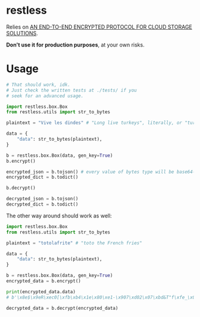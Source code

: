 # restless

Relies on [AN END-TO-END ENCRYPTED PROTOCOL FOR CLOUD STORAGE SOLUTIONS](https://drive.google.com/file/d/1WWaENjSxAOjdSJqD1EiCcVycP-1oygoi/view).

**Don't use it for production purposes**, at your own risks.

# Usage

```py
# That should work, idk.
# Just check the written tests at ./tests/ if you 
# seek for an advanced usage.

import restless.box.Box
from restless.utils import str_to_bytes

plaintext = "Vive les dindes" # "Long live turkeys", literally, or "turkeys rock"

data = {
    "data": str_to_bytes(plaintext),
}

b = restless.box.Box(data, gen_key=True)
b.encrypt()

encrypted_json = b.tojson() # every value of bytes type will be base64-encoded
encrypted_dict = b.todict()

b.decrypt()

decrypted_json = b.tojson()
decrypted_dict = b.todict()
```

The other way around should work as well:

```py
import restless.box.Box
from restless.utils import str_to_bytes

plaintext = "totolafrite" # "toto the French fries"

data = {
    "data": str_to_bytes(plaintext),
}

b = restless.box.Box(data, gen_key=True)
encrypted_data = b.encrypt()

print(encrypted_data.data)
# b'\x8e$\x9eR\xec0[\xfb\xb4\x1e\x80\xe1-\x907\xd02\x07\xbd&T"f\xfe_\x0e\x96\x0c\x08'

decrypted_data = b.decrypt(encrypted_data)
```